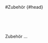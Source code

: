 #Zubehör {#head}
<div class="description"></div>

<div class="line">
    <br>
    <br>
    <br>
</div>

Zubehör ...

